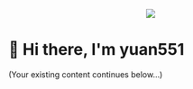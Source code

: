 <!-- Animated Header -->
<p align="center">
  <img src="./akame.gif
       width="100%">
</p>

# 👋 Hi there, I'm **yuan551**
(Your existing content continues below…)
